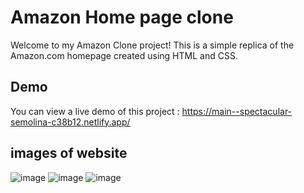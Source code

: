 # Amazon Home page clone
Welcome to my Amazon Clone project! This is a simple replica of the Amazon.com homepage created using HTML and CSS.

## Demo

You can view a live demo of this project :
https://main--spectacular-semolina-c38b12.netlify.app/

## images of website
![image](https://github.com/varshithab05/AmazonClone_HTML_CSS/assets/117563974/e818d9d0-b13d-4886-b8f3-392be5e9e9d9)
![image](https://github.com/varshithab05/AmazonClone_HTML_CSS/assets/117563974/b2ffb01c-1d4b-48b5-a0b9-0ee014a7f949)
![image](https://github.com/varshithab05/AmazonClone_HTML_CSS/assets/117563974/f2e4de87-d73c-47df-baa1-40018405eb70)





